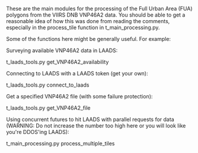 These are the main modules for the processing of the Full Urban Area (FUA) polygons from the VIIRS DNB VNP46A2 data. You should be able to get a reasonable idea of how this was done from reading the comments, especially in the process_tile function in t_main_processing.py.

Some of the functions here might be generally useful. For example:

Surveying available VNP46A2 data in LAADS:

t_laads_tools.py
    get_VNP46A2_availability

Connecting to LAADS with a LAADS token (get your own):

t_laads_tools.py
    connect_to_laads

Get a specified VNP46A2 file (with some failure protection):

t_laads_tools.py
    get_VNP46A2_file

Using concurrent futures to hit LAADS with parallel requests for data (WARNING: Do not increase the number too high here or you will look like you're DDOS'ing LAADS):

t_main_processing.py
    process_multiple_tiles
